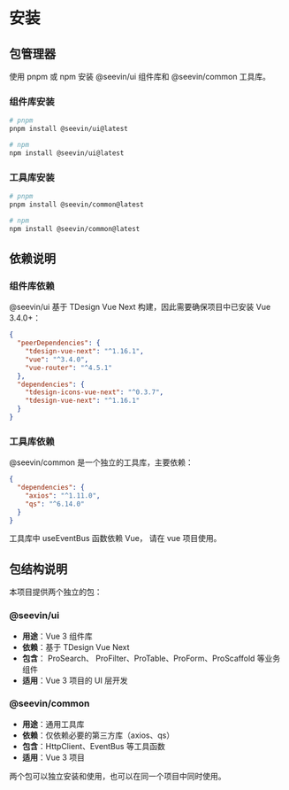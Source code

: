 # 安装

## 包管理器

使用 pnpm 或 npm 安装 @seevin/ui 组件库和 @seevin/common 工具库。

### 组件库安装

```bash
# pnpm
pnpm install @seevin/ui@latest

# npm
npm install @seevin/ui@latest

```

### 工具库安装

```bash
# pnpm
pnpm install @seevin/common@latest

# npm
npm install @seevin/common@latest

```

## 依赖说明

### 组件库依赖

@seevin/ui 基于 TDesign Vue Next 构建，因此需要确保项目中已安装 Vue 3.4.0+：

```json
{
  "peerDependencies": {
    "tdesign-vue-next": "^1.16.1",
    "vue": "^3.4.0",
    "vue-router": "^4.5.1"
  },
  "dependencies": {
    "tdesign-icons-vue-next": "^0.3.7",
    "tdesign-vue-next": "^1.16.1"
  }
}
```

### 工具库依赖

@seevin/common 是一个独立的工具库，主要依赖：

```json
{
  "dependencies": {
    "axios": "^1.11.0",
    "qs": "^6.14.0"
  }
}
```

工具库中 useEventBus 函数依赖 Vue， 请在 vue 项目使用。

## 包结构说明

本项目提供两个独立的包：

### @seevin/ui

- **用途**：Vue 3 组件库
- **依赖**：基于 TDesign Vue Next
- **包含**： ProSearch、 ProFilter、ProTable、ProForm、ProScaffold 等业务组件
- **适用**：Vue 3 项目的 UI 层开发

### @seevin/common

- **用途**：通用工具库
- **依赖**：仅依赖必要的第三方库（axios、qs）
- **包含**：HttpClient、EventBus 等工具函数
- **适用**：Vue 3 项目

两个包可以独立安装和使用，也可以在同一个项目中同时使用。
